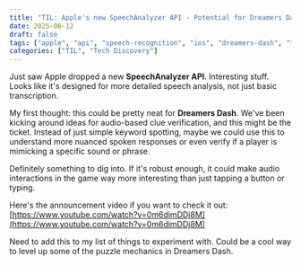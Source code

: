 ```yaml
---
title: "TIL: Apple's new SpeechAnalyzer API - Potential for Dreamers Dash?"
date: 2025-06-12
draft: false
tags: ["apple", "api", "speech-recognition", "ios", "dreamers-dash", "til"]
categories: ["TIL", "Tech Discovery"]
---
```


Just saw Apple dropped a new **SpeechAnalyzer API**. Interesting stuff. Looks like it's designed for more detailed speech analysis, not just basic transcription.

My first thought: this could be pretty neat for **Dreamers Dash**. We've been kicking around ideas for audio-based clue verification, and this might be the ticket. Instead of just simple keyword spotting, maybe we could use this to understand more nuanced spoken responses or even verify if a player is mimicking a specific sound or phrase.

Definitely something to dig into. If it's robust enough, it could make audio interactions in the game way more interesting than just tapping a button or typing.

Here's the announcement video if you want to check it out:
[https://www.youtube.com/watch?v=0m6dimDDj8M](https://www.youtube.com/watch?v=0m6dimDDj8M)

Need to add this to my list of things to experiment with. Could be a cool way to level up some of the puzzle mechanics in Dreamers Dash.